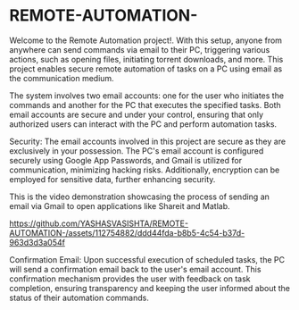 # REMOTE-AUTOMATION-
Welcome to the Remote Automation project!. With this setup, anyone from anywhere can send commands via email to their PC, triggering various actions, such as opening files, initiating torrent downloads, and more. This project enables secure remote automation of tasks on a PC using email as the communication medium.

The system involves two email accounts: one for the user who initiates the commands and another for the PC that executes the specified tasks. Both email accounts are secure and under your control, ensuring that only authorized users can interact with the PC and perform automation tasks.

Security: The email accounts involved in this project are secure as they are exclusively in your possession. The PC's email account is configured securely using Google App Passwords, and Gmail is utilized for communication, minimizing hacking risks. Additionally, encryption can be employed for sensitive data, further enhancing security.


This is the video demonstration showcasing the process of sending an email via Gmail to open applications like Shareit and Matlab.

https://github.com/YASHASVASISHTA/REMOTE-AUTOMATION-/assets/112754882/ddd44fda-b8b5-4c54-b37d-963d3d3a054f

Confirmation Email: Upon successful execution of scheduled tasks, the PC will send a confirmation email back to the user's email account. This confirmation mechanism provides the user with feedback on task completion, ensuring transparency and keeping the user informed about the status of their automation commands.


